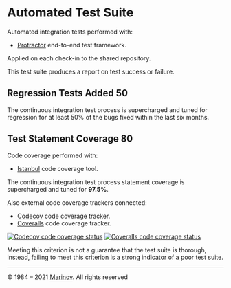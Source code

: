 # Automated Test Suite

Automated integration tests performed with:

* [Protractor](https://www.protractortest.org/ "Protractor") end-to-end test framework.

Applied on each check-in to the shared repository.

This test suite produces a report on test success or failure.

## Regression Tests Added 50

The continuous integration test process is supercharged and tuned for regression for at least 50% of the bugs fixed within the last six months.

## Test Statement Coverage 80

Code coverage performed with:

* [Istanbul](https://istanbul.js.org/ "Istanbul") code coverage tool.

The continuous integration test process statement coverage is supercharged and tuned for **97.5%**.

Also external code coverage trackers connected:

* [Codecov](https://codecov.io/ "Codecov") code coverage tracker.
* [Coveralls](https://coveralls.io "Coveralls") code coverage tracker.

[![Codecov code coverage status](https://codecov.io/gh/Yrkki/cv-generator-fe/branch/master/graph/badge.svg)](https://codecov.io/gh/Yrkki/cv-generator-fe "Codecov code coverage status")
[![Coveralls code coverage status](https://coveralls.io/repos/github/Yrkki/cv-generator-fe/badge.svg?branch=master)](https://coveralls.io/github/Yrkki/cv-generator-fe?branch=master "Coveralls code coverage status")

Meeting this criterion is not a guarantee that the test suite is thorough, instead, failing to meet this criterion is a strong indicator of a poor test suite.

---

© 1984 – 2021 [Marinov](http://marinov.ml "Marinov"). All rights reserved
